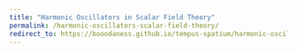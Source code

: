 ```yaml
---
title: "Harmonic Oscillators in Scalar Field Theory"
permalink: /harmonic-oscillators-scalar-field-theory/
redirect_to: https://booodaness.github.io/tempus-spatium/harmonic-oscillators-scalar-field-theory/
---
```

